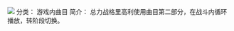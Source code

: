 ![](//static.kivo.wiki/images/music/cover/eVZGjlbCBCi7tok7ovxOd4vNsHYv0Hdc.png)
分类： 游戏内曲目
简介：
总力战格里高利使用曲目第二部分，在战斗内循环播放，转阶段切换。

